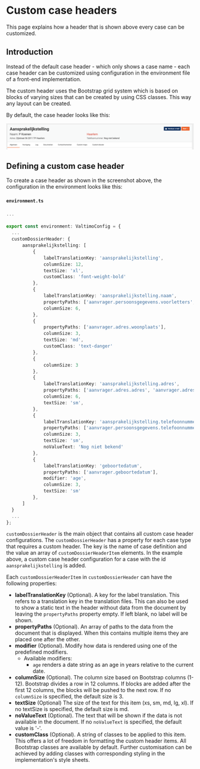 # Custom case headers

This page explains how a header that is shown above every case can be customized.

## Introduction

Instead of the default case header - which only shows a case name - each case header can be customized using configuration in the environment file of a front-end implementation.

The custom header uses the Bootstrap grid system which is based on blocks of varying sizes that can be created by using CSS classes. This way any layout can be created.

By default, the case header looks like this:

![Custom case header](../../../.gitbook/assets/custom-case-header.png)

## Defining a custom case header

To create a case header as shown in the screenshot above, the configuration in the environment looks like this:

#### **`environment.ts`**

```typescript
...

export const environment: ValtimoConfig = {
  ...
  customDossierHeader: {
      aansprakelijkstelling: [
          {
              labelTranslationKey: 'aansprakelijkstelling',
              columnSize: 12,
              textSize: 'xl',
              customClass: 'font-weight-bold'
          },
          {
              labelTranslationKey: 'aansprakelijkstelling.naam',
              propertyPaths: ['aanvrager.persoonsgegevens.voorletters', 'aanvrager.persoonsgegevens.achternaam'],
              columnSize: 6,
          },
          {
              propertyPaths: ['aanvrager.adres.woonplaats'],
              columnSize: 3,
              textSize: 'md',
              customClass: 'text-danger'
          },
          {
              columnSize: 3
          },
          {
              labelTranslationKey: 'aansprakelijkstelling.adres',
              propertyPaths: ['aanvrager.adres.adres', 'aanvrager.adres.huisnummer', 'aanvrager.adres.postcode', 'aanvrager.adres.woonplaats'],
              columnSize: 6,
              textSize: 'sm',
          },
          {
              labelTranslationKey: 'aansprakelijkstelling.telefoonnummer',
              propertyPaths: ['aanvrager.persoonsgegevens.telefoonnummer'],
              columnSize: 3,
              textSize: 'sm',
              noValueText: 'Nog niet bekend'
          },
          {
              labelTranslationKey: 'geboortedatum',
              propertyPaths: ['aanvrager.geboortedatum'],
              modifier: 'age',
              columnSize: 3,
              textSize: 'sm'
          },
      ]
  }
  ...
};
```

`customDossierHeader` is the main object that contains all custom case header configurations. The `customDossierHeader` has a property for each case type that requires a custom header. The key is the name of case definition and the value an array of `customDossierHeaderItem` elements. In the example above, a custom case header configuration for a case with the id `aansprakelijkstelling` is added.

Each `customDossierHeaderItem` in `customDossierHeader` can have the following properties:

* **labelTranslationKey** (Optional). A key for the label translation. This refers to a translation key in the translation files. This can also be used to show a static text in the header without data from the document by leaving the `propertyPaths` property empty. If left blank, no label will be shown.
* **propertyPaths** (Optional). An array of paths to the data from the document that is displayed. When this contains multiple items they are placed one after the other.
* **modifier** (Optional). Modify how data is rendered using one of the predefined modifiers.
  * Available modifiers:
    * `age` renders a date string as an age in years relative to the current date.
* **columnSize** (Optional). The column size based on Bootstrap columns (1-12). Bootstrap divides a row in 12 columns. If blocks are added after the first 12 columns, the blocks will be pushed to the next row. If no `columnSize` is specified, the default size is 3.
* **textSize** (Optional) The size of the text for this item (xs, sm, md, lg, xl). If no textSize is specified, the default size is md.
* **noValueText** (Optional). The text that will be shown if the data is not available in the document. If no `noValueText` is specified, the default value is '-'.
* **customClass** (Optional). A string of classes to be applied to this item. This offers a lot of freedom in formatting the custom header items. All Bootstrap classes are available by default. Further customisation can be achieved by adding classes with corresponding styling in the implementation's style sheets.
